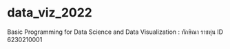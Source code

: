 # data_viz_2022
Basic Programming for Data Science and Data Visualization : ทักษิณา ราชหุ่น ID 6230210001
